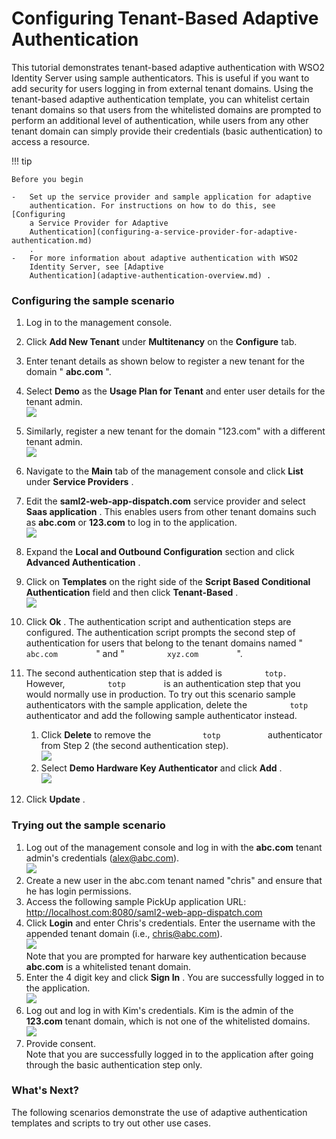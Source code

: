 # Configuring Tenant-Based Adaptive Authentication

This tutorial demonstrates tenant-based adaptive authentication with
WSO2 Identity Server using sample authenticators. This is useful if you
want to add security for users logging in from external tenant domains.
Using the tenant-based adaptive authentication template, you can
whitelist certain tenant domains so that users from the whitelisted
domains are prompted to perform an additional level of authentication,
while users from any other tenant domain can simply provide their
credentials (basic authentication) to access a resource.

!!! tip
    
    Before you begin
    
    -   Set up the service provider and sample application for adaptive
        authentication. For instructions on how to do this, see [Configuring
        a Service Provider for Adaptive
        Authentication](configuring-a-service-provider-for-adaptive-authentication.md)
        .
    -   For more information about adaptive authentication with WSO2
        Identity Server, see [Adaptive
        Authentication](adaptive-authentication-overview.md) .
    

### Configuring the sample scenario

1.  Log in to the management console.
2.  Click **Add New Tenant** under **Multitenancy** on the **Configure**
    tab.
3.  Enter tenant details as shown below to register a new tenant for the
    domain " **abc.com** ".
4.  Select **Demo** as the **Usage Plan for Tenant** and enter user
    details for the tenant admin.  
    ![](../../assets/img/tutorials/register-new-tenant-1.png)
5.  Similarly, register a new tenant for the domain "123.com" with a
    different tenant admin.  
    ![](../../assets/img/tutorials/register-new-tenant-2.png)

6.  Navigate to the **Main** tab of the management console and click
    **List** under **Service Providers** .
7.  Edit the **saml2-web-app-dispatch.com** service provider and select
    **Saas application** . This enables users from other tenant domains
    such as **abc.com** or **123.com** to log in to the application.  
    ![](../../assets/img/tutorials/enable-saas-app.png)
8.  Expand the **Local and Outbound Configuration** section and click
    **Advanced Authentication** .
9.  Click on **Templates** on the right side of the **Script Based
    Conditional Authentication** field and then click **Tenant-Based**
    .  
    ![](../../assets/img/tutorials/tenant-based-template.png)
10. Click **Ok** . The authentication script and authentication steps
    are configured. The authentication script prompts the second step of
    authentication for users that belong to the tenant domains named "
    `          abc.com         ` " and " `          xyz.com         `
    ".  
11. The second authentication step that is added is
    `          totp.         ` However, `          totp         ` is an
    authentication step that you would normally use in production. To
    try out this scenario sample authenticators with the sample
    application, delete the `          totp         ` authenticator and
    add the following sample authenticator instead.
    1.  Click **Delete** to remove the `            totp           `
        authenticator from Step 2 (the second authentication step).  
        ![](../../assets/img/tutorials/delete-totp-authenticator.png)
    2.  Select **Demo Hardware Key Authenticator** and click **Add** .  
        ![](../../assets/img/tutorials/add-new-authenticator.png)
12. Click **Update** .

### Trying out the sample scenario

1.  Log out of the management console and log in with the **abc.com**
    tenant admin's credentials (alex@abc.com).  
    ![](../../assets/img/tutorials/mgt-console-login-alex.png)
2.  Create a new user in the abc.com tenant named "chris" and ensure
    that he has login permissions.
3.  Access the following sample PickUp application URL:
    <http://localhost.com:8080/saml2-web-app-dispatch.com>
4.  Click **Login** and enter Chris's credentials. Enter the username
    with the appended tenant domain (i.e., chris@abc.com).  
    ![](../../assets/img/tutorials/pickup-sign-in-chris.png)  
    Note that you are prompted for harware key authentication because
    **abc.com** is a whitelisted tenant domain.
5.  Enter the 4 digit key and click **Sign In** . You are successfully
    logged in to the application.  
    ![](../../assets/img/tutorials/hardware-key-authenticator.png)
6.  Log out and log in with Kim's credentials. Kim is the admin of the
    **123.com** tenant domain, which is not one of the whitelisted
    domains.  
    ![](../../assets/img/tutorials/pickup-sign-in-kim.png)
7.  Provide consent.  
    Note that you are successfully logged in to the application after
    going through the basic authentication step only.

### What's Next?

The following scenarios demonstrate the use of adaptive authentication
templates and scripts to try out other use cases.
